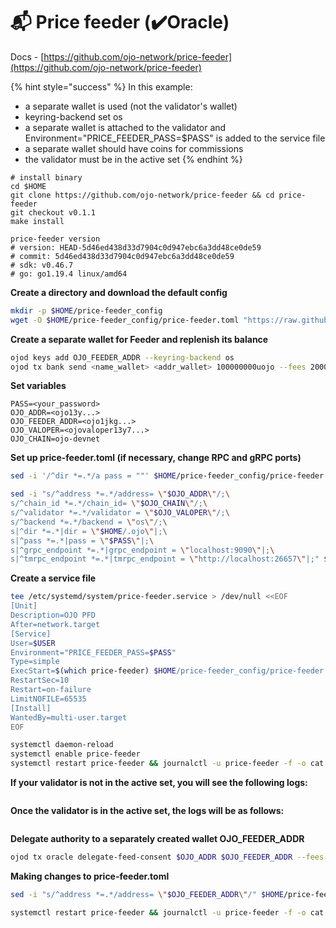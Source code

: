 # 📬 Price feeder (✔️Oracle)

Docs - [https://github.com/ojo-network/price-feeder](https://github.com/ojo-network/price-feeder)

{% hint style="success" %}
In this example:&#x20;

* a separate wallet is used (not the validator's wallet)
* keyring-backend set os
* a separate wallet is attached to the validator and Environment="PRICE\_FEEDER\_PASS=$PASS" is added to the service file
* a separate wallet should have coins for commissions
* the validator must be in the active set
{% endhint %}

```shell
# install binary
cd $HOME
git clone https://github.com/ojo-network/price-feeder && cd price-feeder
git checkout v0.1.1
make install

price-feeder version
# version: HEAD-5d46ed438d33d7904c0d947ebc6a3dd48ce0de59
# commit: 5d46ed438d33d7904c0d947ebc6a3dd48ce0de59
# sdk: v0.46.7
# go: go1.19.4 linux/amd64
```

**Create a directory and download the default config**

```sh
mkdir -p $HOME/price-feeder_config
wget -O $HOME/price-feeder_config/price-feeder.toml "https://raw.githubusercontent.com/ojo-network/price-feeder/main/price-feeder.example.toml"
```

**Create a separate wallet for Feeder and replenish its balance**

```sh
ojod keys add OJO_FEEDER_ADDR --keyring-backend os
ojod tx bank send <name_wallet> <addr_wallet> 100000000uojo --fees 20000uojo
```

**Set variables**

```shell
PASS=<your_password>
OJO_ADDR=<ojo13y...>
OJO_FEEDER_ADDR=<ojo1jkg...>
OJO_VALOPER=<ojovaloper13y7...>
OJO_CHAIN=ojo-devnet
```

**Set up price-feeder.toml (if necessary, change RPC and gRPC ports)**

```sh
sed -i '/^dir *=.*/a pass = ""' $HOME/price-feeder_config/price-feeder.toml

sed -i "s/^address *=.*/address= \"$OJO_ADDR\"/;\
s/^chain_id *=.*/chain_id= \"$OJO_CHAIN\"/;\
s/^validator *=.*/validator = \"$OJO_VALOPER\"/;\
s/^backend *=.*/backend = \"os\"/;\
s|^dir *=.*|dir = \"$HOME/.ojo\"|;\
s|^pass *=.*|pass = \"$PASS\"|;\
s|^grpc_endpoint *=.*|grpc_endpoint = \"localhost:9090\"|;\
s|^tmrpc_endpoint *=.*|tmrpc_endpoint = \"http://localhost:26657\"|;" $HOME/price-feeder_config/price-feeder.toml
```

**Create a service file**

```sh
tee /etc/systemd/system/price-feeder.service > /dev/null <<EOF
[Unit]
Description=OJO PFD
After=network.target
[Service]
User=$USER
Environment="PRICE_FEEDER_PASS=$PASS"
Type=simple
ExecStart=$(which price-feeder) $HOME/price-feeder_config/price-feeder.toml --log-level debug
RestartSec=10
Restart=on-failure
LimitNOFILE=65535
[Install]
WantedBy=multi-user.target
EOF
```

```sh
systemctl daemon-reload
systemctl enable price-feeder
systemctl restart price-feeder && journalctl -u price-feeder -f -o cat
```

**If your validator is not in the active set, you will see the following logs:**

<figure><img src="https://img4.teletype.in/files/72/dc/72dc0260-4bea-4ab9-854e-59fe31304207.png" alt=""><figcaption></figcaption></figure>

**Once the validator is in the active set, the logs will be as follows:**

<figure><img src="https://img1.teletype.in/files/09/40/0940830a-a4c2-4113-a189-694f9e04b971.png" alt=""><figcaption></figcaption></figure>

**Delegate authority to a separately created wallet OJO\_FEEDER\_ADDR**

```sh
ojod tx oracle delegate-feed-consent $OJO_ADDR $OJO_FEEDER_ADDR --fees 40000uojo
```

**Making changes to price-feeder.toml**

```sh
sed -i "s/^address *=.*/address= \"$OJO_FEEDER_ADDR\"/" $HOME/price-feeder_config/price-feeder.toml

systemctl restart price-feeder && journalctl -u price-feeder -f -o cat
```
